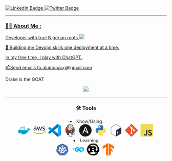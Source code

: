 
<div id="badges">
   <a href="https://www.linkedin.com/in/nonso-alumona-379283228/"><img src="https://img.shields.io/badge/LinkedIn-blue?style=for-the-badge&logo=linkedin&logoColor=white" alt="LinkedIn Badge"/>
   <a href="https://twitter.com/askarachi"><img src="https://img.shields.io/badge/Twitter-blue?style=for-the-badge&logo=twitter&logoColor=white" alt="Twitter Badge"/>
</div>
      
---

### :man_technologist: About Me :

Developer with true Nigerian roots <img src="https://media.giphy.com/media/WUlplcMpOCEmTGBtBW/giphy.gif" width="30">
      
:telescope: Building my Devops skills one deployment at a time.

In my free time, I play with ChatGPT.

:mailbox:Send emails to alumonacg@gmail.com
      
Drake is the GOAT
      
<div id="header" align="center"><img src="https://media0.giphy.com/media/J2CLvzhay29UwhkAKT/giphy.gif?cid=ecf05e47koi4pai1r165t8y0r9g6rdgxrd8v4dxxjctpwxdf&ep=v1_gifs_search&rid=giphy.gif&ct=g" width="250"/>
      
    
      

---
### :hammer_and_wrench: Tools
  <li>Know/Using</li> 
  <img src="https://github.com/devicons/devicon/blob/master/icons/docker/docker-plain.svg" title="Java" alt="Java" width="40" height="40"/>&nbsp;
  <img src="https://github.com/devicons/devicon/blob/master/icons/amazonwebservices/amazonwebservices-original-wordmark.svg" title="Java" alt="Java" width="40" height="40"/>&nbsp;
  <img src="https://github.com/devicons/devicon/blob/master/icons/vscode/vscode-original.svg" title="Java" alt="Java" width="40" height="40"/>&nbsp; 
  <img src="https://github.com/devicons/devicon/blob/master/icons/jenkins/jenkins-original.svg" title="Java" alt="Java" width="40" height="40"/>&nbsp;
  <img src="https://github.com/devicons/devicon/blob/master/icons/ansible/ansible-original.svg" title="Java" alt="Java" width="40" height="40"/>&nbsp;
  <img src="https://github.com/devicons/devicon/blob/master/icons/python/python-original.svg" title="Java" alt="Java" width="40" height="40"/>&nbsp;
  <img src="https://github.com/devicons/devicon/blob/master/icons/bash/bash-original.svg" title="Java" alt="Java" width="40" height="40"/>&nbsp;
  <img src="https://github.com/devicons/devicon/blob/master/icons/git/git-plain.svg" title="Java" alt="Java" width="40" height="40"/>&nbsp;
  <img src="https://github.com/devicons/devicon/blob/master/icons/javascript/javascript-original.svg" title="Java" alt="Java" width="40" height="40"/>&nbsp;
   
      
      
  <li>Learning</li> 
  <img src="https://github.com/devicons/devicon/blob/master/icons/kubernetes/kubernetes-plain.svg" title="Java" alt="Java" width="40" height="40"/>&nbsp;
  <img src="https://github.com/devicons/devicon/blob/master/icons/go/go-original-wordmark.svg" title="Java" alt="Java" width="40" height="40"/>&nbsp;  
  <img src="https://github.com/devicons/devicon/blob/master/icons/rust/rust-plain.svg" title="Java" alt="Java" width="40" height="40"/>&nbsp;
  <img src="https://github.com/devicons/devicon/blob/master/icons/tensorflow/tensorflow-original.svg" title="Java" alt="Java" width="40" height="40"/>&nbsp; 
  
   
>
